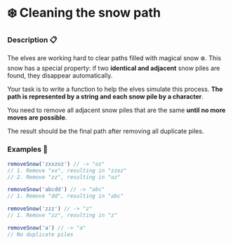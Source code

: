 # ❄️ Cleaning the snow path

### Description 📋

The elves are working hard to clear paths filled with magical snow ❄️. This snow has a special property: if two **identical and adjacent** snow piles are found, they disappear automatically.

Your task is to write a function to help the elves simulate this process. **The path is represented by a string and each snow pile by a character**.

You need to remove all adjacent snow piles that are the same **until no more moves are possible**.

The result should be the final path after removing all duplicate piles.

### Examples 📌

```js
removeSnow('zxxzoz') // -> "oz"
// 1. Remove "xx", resulting in "zzoz"
// 2. Remove "zz", resulting in "oz"

removeSnow('abcdd') // -> "abc"
// 1. Remove "dd", resulting in "abc"

removeSnow('zzz') // -> "z"
// 1. Remove "zz", resulting in "z"

removeSnow('a') // -> "a"
// No duplicate piles
```
